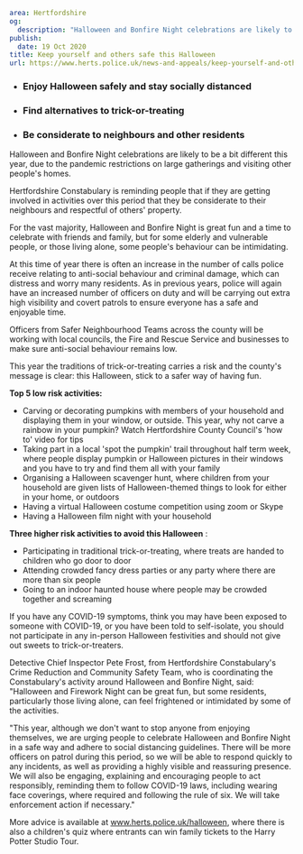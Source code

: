 ```yaml
area: Hertfordshire
og:
  description: "Halloween and Bonfire Night celebrations are likely to be a bit different this year, due to the pandemic restrictions on large gatherings and visiting other people\u2019s homes."
publish:
  date: 19 Oct 2020
title: Keep yourself and others safe this Halloween
url: https://www.herts.police.uk/news-and-appeals/keep-yourself-and-others-safe-this-halloween-0690
```

* ### Enjoy Halloween safely and stay socially distanced

 * ### Find alternatives to trick-or-treating

 * ### Be considerate to neighbours and other residents

Halloween and Bonfire Night celebrations are likely to be a bit different this year, due to the pandemic restrictions on large gatherings and visiting other people's homes.

Hertfordshire Constabulary is reminding people that if they are getting involved in activities over this period that they be considerate to their neighbours and respectful of others' property.

For the vast majority, Halloween and Bonfire Night is great fun and a time to celebrate with friends and family, but for some elderly and vulnerable people, or those living alone, some people's behaviour can be intimidating.

At this time of year there is often an increase in the number of calls police receive relating to anti-social behaviour and criminal damage, which can distress and worry many residents. As in previous years, police will again have an increased number of officers on duty and will be carrying out extra high visibility and covert patrols to ensure everyone has a safe and enjoyable time.

Officers from Safer Neighbourhood Teams across the county will be working with local councils, the Fire and Rescue Service and businesses to make sure anti-social behaviour remains low.

This year the traditions of trick-or-treating carries a risk and the county's message is clear: this Halloween, stick to a safer way of having fun.

**Top 5 low risk activities:**

 * Carving or decorating pumpkins with members of your household and displaying them in your window, or outside. This year, why not carve a rainbow in your pumpkin? Watch Hertfordshire County Council's 'how to' video for tips
 * Taking part in a local 'spot the pumpkin' trail throughout half term week, where people display pumpkin or Halloween pictures in their windows and you have to try and find them all with your family
 * Organising a Halloween scavenger hunt, where children from your household are given lists of Halloween-themed things to look for either in your home, or outdoors
 * Having a virtual Halloween costume competition using zoom or Skype
 * Having a Halloween film night with your household

**Three higher risk activities to avoid this Halloween** :

 * Participating in traditional trick-or-treating, where treats are handed to children who go door to door
 * Attending crowded fancy dress parties or any party where there are more than six people
 * Going to an indoor haunted house where people may be crowded together and screaming

If you have any COVID-19 symptoms, think you may have been exposed to someone with COVID-19, or you have been told to self-isolate, you should not participate in any in-person Halloween festivities and should not give out sweets to trick-or-treaters.

Detective Chief Inspector Pete Frost, from Hertfordshire Constabulary's Crime Reduction and Community Safety Team, who is coordinating the Constabulary's activity around Halloween and Bonfire Night, said: "Halloween and Firework Night can be great fun, but some residents, particularly those living alone, can feel frightened or intimidated by some of the activities.

"This year, although we don't want to stop anyone from enjoying themselves, we are urging people to celebrate Halloween and Bonfire Night in a safe way and adhere to social distancing guidelines. There will be more officers on patrol during this period, so we will be able to respond quickly to any incidents, as well as providing a highly visible and reassuring presence. We will also be engaging, explaining and encouraging people to act responsibly, reminding them to follow COVID-19 laws, including wearing face coverings, where required and following the rule of six. We will take enforcement action if necessary."

More advice is available at www.herts.police.uk/halloween, where there is also a children's quiz where entrants can win family tickets to the Harry Potter Studio Tour.
